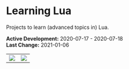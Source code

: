 # Learning Lua
Projects to learn (advanced topics in) Lua.

**Active Development:** 2020-07-17 - 2020-07-18 <br>
**Last Change:** 2021-01-06<br>

| | |
| :---: | :---: |
| ![](/Screenshots/.png) | ![](/Screenshots/.png) |
